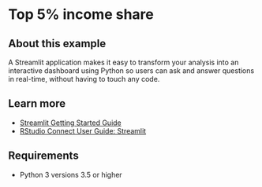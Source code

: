 # Top 5% income share

## About this example

A Streamlit application makes it easy to transform your analysis into an interactive dashboard using Python so users can ask and answer questions in real-time, without having to touch any code.


## Learn more

* [Streamlit Getting Started Guide](https://docs.streamlit.io/en/latest/getting_started.html)
* [RStudio Connect User Guide: Streamlit](https://docs.rstudio.com/connect/user/streamlit/)

## Requirements

* Python 3 versions 3.5 or higher

<!-- NOTE: this file is generated -->
